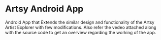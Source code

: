 # Artsy Android App
Android App that Extends the similar design and functionality of the Artsy Artist Explorer with few modifications.
Also refer the vedeo attached along with the source code to get an overview regarding the working of the app.
